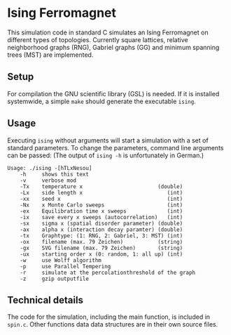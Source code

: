 # Ising Ferromagnet

This simulation code in standard C simulates an Ising Ferromagnet on
different types of topologies. Currently square lattices, relative neighborhood
graphs (RNG), Gabriel graphs (GG) and minimum spanning trees (MST) are implemented.

## Setup

For compilation the GNU scientific library (GSL) is needed. If it is installed systemwide,
a simple `make` should generate the executable `ising`.

## Usage

Executing `ising` without arguments will start a simulation with a set of standard parameters.
To change the parameters, command line arguments can be passed:
(The output of `ising -h` is unfortunately in German.)

```
Usage: ./ising -[hTLxNesou]
    -h     shows this text
    -v     verbose mod
    -Tx    temperature x                        (double)
    -Lx    side length x                           (int)
    -xx    seed x                                  (int)
    -Nx    x Monte Carlo sweeps                    (int)
    -ex    Equilibration time x sweeps             (int)
    -ix    save every x sweeps (autocorrelation)   (int)
    -sx    sigma x (spatial disorder parameter) (double)
    -ax    alpha x (interaction decay paramter) (double)
    -tx    Graphtype: (1: RNG, 2: Gabriel, 3: MST) (int)
    -ox    filename (max. 79 Zeichen)           (string)
    -gx    SVG filename (max. 79 Zeichen)       (string)
    -ux    starting order x (0: random, 1: all up) (int)
    -w     use Wolff algorithm
    -p     use Parallel Tempering
    -r     simulate at the percolationthreshold of the graph
    -z     gzip outputfile
```

## Technical details

The code for the simulation, including the main function,
is included in `spin.c`. Other functions data data structures are
in their own source files.
